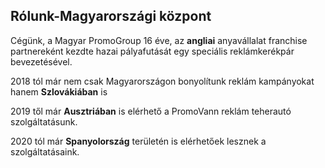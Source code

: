 ## Rólunk-Magyarországi központ

Cégünk, a Magyar PromoGroup 16 éve, az **angliai** anyavállalat franchise partnereként kezdte hazai pályafutását egy speciális reklámkerékpár bevezetésével.

2018 tól már nem csak Magyarországon bonyolítunk reklám kampányokat hanem **Szlovákiában** is
  
2019 től már **Ausztriában** is elérhető a PromoVann reklám teherautó szolgáltatásunk.   

2020 tól már **Spanyolország** területén is elérhetőek lesznek a szolgáltatásaink.
